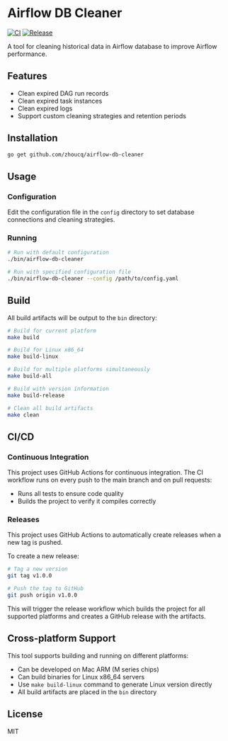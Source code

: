 # Airflow DB Cleaner

[![CI](https://github.com/zhoucq/airflow-db-cleaner/actions/workflows/ci.yml/badge.svg)](https://github.com/zhoucq/airflow-db-cleaner/actions/workflows/ci.yml)
[![Release](https://github.com/zhoucq/airflow-db-cleaner/actions/workflows/release.yml/badge.svg)](https://github.com/zhoucq/airflow-db-cleaner/actions/workflows/release.yml)

A tool for cleaning historical data in Airflow database to improve Airflow performance.

## Features

- Clean expired DAG run records
- Clean expired task instances
- Clean expired logs
- Support custom cleaning strategies and retention periods

## Installation

```bash
go get github.com/zhoucq/airflow-db-cleaner
```

## Usage

### Configuration

Edit the configuration file in the `config` directory to set database connections and cleaning strategies.

### Running

```bash
# Run with default configuration
./bin/airflow-db-cleaner

# Run with specified configuration file
./bin/airflow-db-cleaner --config /path/to/config.yaml
```

## Build

All build artifacts will be output to the `bin` directory:

```bash
# Build for current platform
make build

# Build for Linux x86_64
make build-linux

# Build for multiple platforms simultaneously
make build-all

# Build with version information
make build-release

# Clean all build artifacts
make clean
```

## CI/CD

### Continuous Integration

This project uses GitHub Actions for continuous integration. The CI workflow runs on every push to the main branch and on pull requests:

- Runs all tests to ensure code quality
- Builds the project to verify it compiles correctly

### Releases

This project uses GitHub Actions to automatically create releases when a new tag is pushed.

To create a new release:

```bash
# Tag a new version
git tag v1.0.0

# Push the tag to GitHub
git push origin v1.0.0
```

This will trigger the release workflow which builds the project for all supported platforms and creates a GitHub release with the artifacts.

## Cross-platform Support

This tool supports building and running on different platforms:

- Can be developed on Mac ARM (M series chips)
- Can build binaries for Linux x86_64 servers
- Use `make build-linux` command to generate Linux version directly
- All build artifacts are placed in the `bin` directory

## License

MIT 
